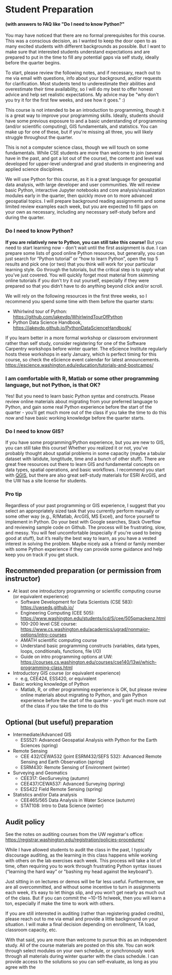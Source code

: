 # Student Preparation
#### (with answers to FAQ like "Do I need to know Python?"

You may have noticed that there are no formal prerequisites for this course. This was a conscious decision, as I wanted to keep the door open to as many excited students with different backgrounds as possible. But I want to make sure that interested students understand expectations and are prepared to put in the time to fill any potential gaps via self study, ideally before the quarter begins. 

To start, please review the following notes, and if necessary, reach out to me via email with questions, info about your background, and/or requests for clarification. Most students tend to underestimate their abilities and overestimate their time availability, so I will do my best to offer honest advice and help set realistic expectations. My advice may be "why don't you try it for the first few weeks, and see how it goes." :)  

This course is not intended to be an introduction to programming, though it is a great way to improve your programming skills. Ideally, students should have some previous exposure to and a basic understanding of programming (and/or scientific computing), GIS fundamentals, and statistics. You can make up for one of these, but if you're missing all three, you will likely struggle throughout the quarter. 

This is not a computer science class, though we will touch on some fundamentals. While CSE students are more than welcome to join (several have in the past, and got a lot out of the course), the content and level was developed for upper-level undergrad and grad students in engineering and applied science disciplines.

We will use Python for this course, as it is a great language for geospatial data analysis, with large developer and user communities. We will review basic Python, interactive Jupyter notebooks and core analysis/visualization modules early in the quarter, then quickly move on to more advanced geospatial topics. I will prepare background reading assignments and some limited review examples each week, but you are expected to fill gaps on your own as necessary, including any necessary self-study before and during the quarter. 

### Do I need to know Python?
**If you are relatively new to Python, you can still take this course!** But you need to start learning now - don't wait until the first assignment is due. I can prepare some lists of good online Python resources, but generally, you can just search for “Python tutorial” or “how to learn Python”, open the top 5 results and pick one (or two) that you think will work for your particular learning style. Go through the tutorials, but the critical step is to *apply* what you’ve just covered. You will quickly forget most material from skimming online tutorials if you don't try it out yourself, especially if they were prepared so that you didn’t have to do anything beyond click and/or scroll.

We will rely on the following resources in the first three weeks, so I recommend you spend some time with them before the quarter starts:
* Whirlwind tour of Python: https://github.com/jakevdp/WhirlwindTourOfPython
* Python Data Science Handbook, https://jakevdp.github.io/PythonDataScienceHandbook/

If you learn better in a more formal workshop or classroom environment rather than self study, consider registering for one of the Software Carpentry workshops before winter quarter. The eScience Institute regularly hosts these workshops in early January, which is perfect timing for this course, so check the eScience event calendar for latest announcements.  https://escience.washington.edu/education/tutorials-and-bootcamps/ 

### I am comfortable with R, Matlab or some other programming language, but not Python, is that OK?
Yes! But you need to learn basic Python syntax and constructs. Please review online materials about migrating from your preferred language to Python, and gain some real Python experience before the start of the quarter - you’ll get much more out of the class if you take the time to do this now and have basic working knowledge before the quarter starts.

### Do I need to know GIS?
If you have some programming/Python experience, but you are new to GIS, you can still take this course! Whether you realized it or not, you've probably thought about spatial problems in some capacity (maybe a tabular dataset with latidute, longtitude, time and a bunch of other stuff). There are great free resources out there to learn GIS and fundamental concepts on data types, spatial operations, and basic workflows.  I recommend you start with [QGIS](latest/resources/qgis.html), but there are also great self-study materials for ESRI ArcGIS, and the UW has a site license for students.

### Pro tip
Regardless of your past programming or GIS experience, I suggest that you select an appropriately sized task that you currently perform manually or some other way (e.g., R/Matlab, ArcGIS, MS Excel), and force yourself to implement in Python. Do your best with Google searches, Stack Overflow and reviewing sample code on Github. The process will be frustrating, slow, and messy. You will feel uncomfortable (especially if you're used to being good at stuff), but it’s really the best way to learn, as you have a vested interest in solving the problem. Maybe nicely ask a friend or family member with some Python experience if they can provide some guidance and help keep you on track if you get stuck. 

## Recommended preparation (or permission from instructor)
* At least one introductory programming or scientific computing course (or equivalent experience)
    * Software Development for Data Scientists (CSE 583): https://uwseds.github.io/
    * Engineering Computing (CEE 505): https://www.washington.edu/students/icd/S/cee/505pmackenz.html
    * 100-200 level CSE course: https://www.cs.washington.edu/academics/ugrad/nonmajor-options/intro-courses
    * AMATH scientific computing course
    * Understand basic programming constructs (variables, data types, loops, conditionals, functions, file I/O)
    * Guide on intro programming options at UW: https://courses.cs.washington.edu/courses/cse140/13wi/which-programming-class.html
* Introductory GIS course (or equivalent experience)
    * e.g, CEE424, ESS420, or equivalent
* Basic working knowledge of Python
    * Matlab, R, or other programming experience is OK, but please review online materials about migrating to Python, and gain Python experience before the start of the quarter - you’ll get much more out of the class if you take the time to do this

## Optional (but useful) preparation
* Intermediate/Advanced GIS
    * ESS521: Advanced Geospatial Analysis with Python for the Earth Sciences (spring)
* Remote Sensing
    * CEE 432/CEWA532 (joint ESRM432/SEFS 532): Advanced Remote Sensing and Earth Observation (spring)
    * ESRM430: Remote Sensing of Environment (winter)
* Surveying and Geomatics
    * CEE317: GeoSurveying (autumn)
    * CEE437/CEWA537: Advanced Surveying (spring)
    * ESS422 Field Remote Sensing (spring)
* Statistics and/or Data analysis
    * CEE465/565 Data Analysis in Water Science (autumn)
    * STAT108: Intro to Data Science (winter)

## Audit policy
See the notes on auditing courses from the UW registrar's office: https://registrar.washington.edu/registration/policies-procedures/

While I have allowed students to audit the class in the past, I typically discourage auditing, as the learning in this class happens while working with others on the lab exercises each week. This process will take a lot of time, often requiring you to work through frustrating Python syntax issues (“learning the hard way” or "bashing my head against the keyboard"). 

Just sitting in on lectures or demos will be far less useful. Furthermore, we are all overcommitted, and without some incentive to turn in assignments each week, it’s easy to let things slip, and you won’t get nearly as much out of the class. But if you can commit the ~10-15 hr/week, then you will learn a ton, especially if make the time to work with others.

If you are still interested in auditing (rather than registering graded credits), please reach out to me via email and provide a little background on your situation. I will make a final decision depending on enrollment, TA load, classroom capacity, etc. 

With that said, you are more than welcome to pursue this as an independent study. All of the course materials are posted on this site. You can work through select modules on your own schedule, or synchronously work through all materials during winter quarter with the class schedule. I can provide access to the solutions so you can self-evaluate, as long as you agree with the 
